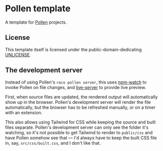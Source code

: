 # Pollen template

A template for [Pollen](https://docs.racket-lang.org/pollen/) projects.

## License

This template itself is licensed under the public-domain-dedicating [UNLICENSE](https://unlicense.org).

## The development server

Instead of using Pollen's `raco pollen server`, this uses [npm-watch](https://www.npmjs.com/package/npm-watch) to invoke Pollen on file changes, and [live-server](https://www.npmjs.com/package/live-server) to provide live preview.

First, when source files are updated, the rendered output will automatically show up in the browser. Pollen's development server will render the file automatically, but the browser has to be refreshed manually, or on a timer with an extension.

This also allows using Tailwind for CSS while keeping the source and built files separate. Pollen's development server can only see the folder it's watching, so it's not possible to get Tailwind to render to `public/css` and have Pollen somehow see that — I'd always have to keep the built CSS file in, say, `src/css/built.css`, and I don't like that.
